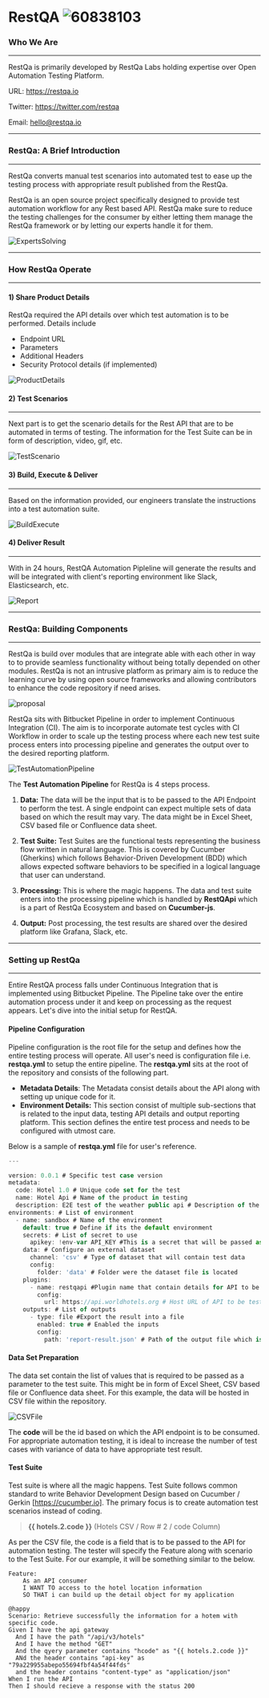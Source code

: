 # RestQA ![60838103](resources/60838103.png)

### Who We Are

------

RestQa is primarily developed by RestQa Labs holding expertise over Open Automation Testing Platform. 

URL: <https://restqa.io>

Twitter: <https://twitter.com/restqa>

Email: <hello@restqa.io>

------

### RestQa: A Brief Introduction

------

RestQa converts manual test scenarios into automated test to ease up the testing process with appropriate result published from the RestQa. 	

RestQa is an open source project specifically designed to provide test automation workflow for any Rest based API. RestQa make sure to reduce the testing challenges for the consumer by either letting them manage the RestQa framework or by letting our experts handle it for them.

![ExpertsSolving](resources/ExpertsSolving.JPG)

------

### How RestQa Operate

------

#### 1) Share Product Details

RestQa required the API details over which test automation is to be performed. Details include

- Endpoint URL
- Parameters
- Additional Headers
- Security Protocol details (if implemented)

![ProductDetails](resources/ProductDetails.JPG)



#### 2) Test Scenarios

------

Next part is to get the scenario details for the Rest API that are to be automated in terms of testing. The information for the Test Suite can be in form of description, video, gif, etc. 

![TestScenario](resources/TestScenario.JPG)

#### 3) Build, Execute & Deliver

------

Based on the information provided, our engineers translate the instructions into a test automation suite. 

![BuildExecute](resources/BuildExecute.JPG)

#### 4) Deliver Result

------

With in 24 hours, RestQA Automation Pipleline will generate the results and will be integrated with client's reporting environment like Slack, Elasticsearch, etc.

![Report](resources/Report.JPG)

------

### RestQa: Building Components

------

RestQa is build over modules that are integrate able with each other in way to to provide seamless functionality without being totally depended on other modules. RestQa is not an intrusive platform as primary aim is to reduce the learning curve by using open source frameworks and allowing contributors to enhance the code repository if need arises. 

![proposal](resources/proposal.png)

RestQa sits with Bitbucket Pipeline in order to implement Continuous Integration (CI). The aim is to incorporate automate test cycles with CI Workflow in order to scale up the testing process where each new test suite process enters into processing pipeline and generates the output over to the desired reporting platform.

![TestAutomationPipeline](resources/TestAutomationPipeline.JPG)

The **Test Automation Pipeline** for RestQa is 4 steps process.

1. **Data:** The data will be the input that is to be passed to the API Endpoint to perform the test. A single endpoint can expect multiple sets of data based on which the result may vary. The data might be in Excel Sheet, CSV based file or Confluence data sheet.

   

2. **Test Suite:** Test Suites are the functional tests representing the business flow written in natural language. This is covered by Cucumber (Gherkins) which follows Behavior-Driven Development (BDD) which allows expected software behaviors to be specified in a logical language that user can understand.

   

3. **Processing:** This is where the magic happens. The data and test suite enters into the processing pipeline which is handled by **RestQApi** which is a part of RestQa Ecosystem and based on **Cucumber-js**.

   

4. **Output:** Post processing, the test results are shared over the desired platform like Grafana, Slack, etc.

------

### Setting up RestQa

------

Entire RestQA process falls under Continuous Integration that is implemented using Bitbucket Pipeline. The Pipeline take over the entire automation process under it and keep on processing as the request appears. Let's dive into the initial setup for RestQA. 

####  Pipeline Configuration

Pipeline configuration is the root file for the setup and defines how the entire testing process will operate. All user's need is configuration file i.e. **restqa.yml** to setup the entire pipeline. The **restqa.yml** sits at the root of the repository and consists of the following part.

- **Metadata Details**: The Metadata consist details about the API along with setting up unique code for it.
- **Environment Details:** This section consist of multiple sub-sections that is related to the input data, testing API details and output reporting platform. This section defines the entire test process and needs to be configured with utmost care.

Below is a sample of **restqa.yml** file for user's reference.

```typescript
---

version: 0.0.1 # Specific test case version
metadata:
  code: Hotel 1.0 # Unique code set for the test 
  name: Hotel Api # Name of the product in testing
  description: E2E test of the weather public api # Description of the product in testing
environments: # List of environment
  - name: sandbox # Name of the environment
    default: true # Define if its the default environment
    secrets: # List of secret to use
      apikey: !env-var API_KEY #This is a secret that will be passed as an environment variable through the test suite.
    data: # Configure an external dataset
      channel: 'csv' # Type of dataset that will contain test data
      config:
        folder: 'data' # Folder were the dataset file is located
    plugins:
      - name: restqapi #Plugin name that contain details for API to be tested
        config:
          url: https://api.worldhotels.org # Host URL of API to be tested
    outputs: # List of outputs 
      - type: file #Export the result into a file
        enabled: true # Enabled the inputs
        config:
          path: 'report-result.json' # Path of the output file which is json in this case	
```

#### Data Set Preparation 

The data set contain the list of values that is required to be passed as a parameter to the test suite. This might be in form of Excel Sheet, CSV based file or Confluence data sheet. For this example, the data will be hosted in CSV file within the repository.

![CSVFile](resources/CSVFile.JPG)

The **code** will be the id based on which the API endpoint is to be consumed. For appropriate automation testing, it is ideal to increase the number of test cases with variance of data to have appropriate test result.

#### Test Suite 

Test suite is where all the magic happens. Test Suite follows common standard to write Behavior Development Design based on Cucumber / Gerkin [https://cucumber.io]. The primary focus is to create automation test scenarios instead of coding. 

>  **{{ hotels.2.code }}** (Hotels CSV / Row # 2 / code Column)

As per the CSV file, the code is a field that is to be passed to the API for automation testing. The tester will specify the Feature along with scenario to the Test Suite.  For our example, it will be something similar to the below.

```T
Feature:
	As an API consumer
	I WANT TO access to the hotel location information
	SO THAT i can build up the detail object for my application
	
@happy
Scenario: Retrieve successfully the information for a hotem with specific code. 
Given I have the api gateway
  And I have the path "/api/v3/hotels"
  And I have the method "GET"
  And the qyery parameter contains "hcode" as "{{ hotels.2.code }}"
  ANd the header contains "api-key" as "79a229955abepo55694fbf4a54f44fds"
  and the header contains "content-type" as "application/json"
When I run the API
Then I should recieve a response with the status 200
```

